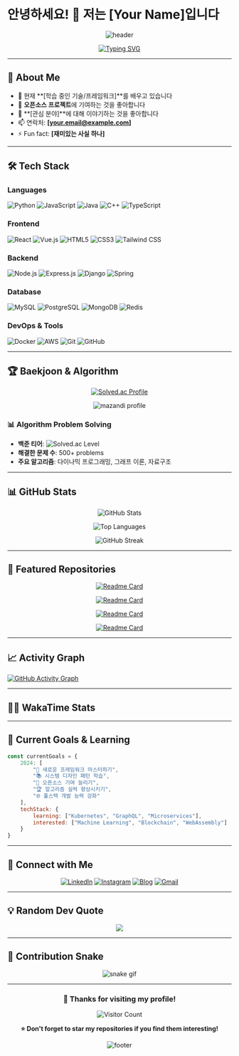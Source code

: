 # 안녕하세요! 👋 저는 [Your Name]입니다

<div align="center">
  
![header](https://capsule-render.vercel.app/api?type=waving&color=gradient&height=200&section=header&text=Welcome%20to%20my%20GitHub!&fontSize=60&animation=fadeIn)

[![Typing SVG](https://readme-typing-svg.demolab.com?font=Fira+Code&pause=1000&color=58A6FF&center=true&vCenter=true&width=435&lines=Full+Stack+Developer;Problem+Solver;Code+Enthusiast;Always+Learning+New+Things)](https://git.io/typing-svg)

</div>

---

## 🚀 About Me

- 🌱 현재 **[학습 중인 기술/프레임워크]**를 배우고 있습니다
- 👯 **오픈소스 프로젝트**에 기여하는 것을 좋아합니다
- 💬 **[관심 분야]**에 대해 이야기하는 것을 좋아합니다
- 📫 연락처: **[your.email@example.com]**
- ⚡ Fun fact: **[재미있는 사실 하나]**

---

## 🛠️ Tech Stack

### Languages
![Python](https://img.shields.io/badge/Python-3776AB?style=for-the-badge&logo=python&logoColor=white)
![JavaScript](https://img.shields.io/badge/JavaScript-F7DF1E?style=for-the-badge&logo=javascript&logoColor=black)
![Java](https://img.shields.io/badge/Java-ED8B00?style=for-the-badge&logo=java&logoColor=white)
![C++](https://img.shields.io/badge/C++-00599C?style=for-the-badge&logo=c%2B%2B&logoColor=white)
![TypeScript](https://img.shields.io/badge/TypeScript-007ACC?style=for-the-badge&logo=typescript&logoColor=white)

### Frontend
![React](https://img.shields.io/badge/React-20232A?style=for-the-badge&logo=react&logoColor=61DAFB)
![Vue.js](https://img.shields.io/badge/Vue.js-35495E?style=for-the-badge&logo=vue.js&logoColor=4FC08D)
![HTML5](https://img.shields.io/badge/HTML5-E34F26?style=for-the-badge&logo=html5&logoColor=white)
![CSS3](https://img.shields.io/badge/CSS3-1572B6?style=for-the-badge&logo=css3&logoColor=white)
![Tailwind CSS](https://img.shields.io/badge/Tailwind_CSS-38B2AC?style=for-the-badge&logo=tailwind-css&logoColor=white)

### Backend
![Node.js](https://img.shields.io/badge/Node.js-43853D?style=for-the-badge&logo=node.js&logoColor=white)
![Express.js](https://img.shields.io/badge/Express.js-404D59?style=for-the-badge)
![Django](https://img.shields.io/badge/Django-092E20?style=for-the-badge&logo=django&logoColor=white)
![Spring](https://img.shields.io/badge/Spring-6DB33F?style=for-the-badge&logo=spring&logoColor=white)

### Database
![MySQL](https://img.shields.io/badge/MySQL-00000F?style=for-the-badge&logo=mysql&logoColor=white)
![PostgreSQL](https://img.shields.io/badge/PostgreSQL-316192?style=for-the-badge&logo=postgresql&logoColor=white)
![MongoDB](https://img.shields.io/badge/MongoDB-4EA94B?style=for-the-badge&logo=mongodb&logoColor=white)
![Redis](https://img.shields.io/badge/Redis-DC382D?style=for-the-badge&logo=redis&logoColor=white)

### DevOps & Tools
![Docker](https://img.shields.io/badge/Docker-2496ED?style=for-the-badge&logo=docker&logoColor=white)
![AWS](https://img.shields.io/badge/AWS-232F3E?style=for-the-badge&logo=amazon-aws&logoColor=white)
![Git](https://img.shields.io/badge/Git-F05032?style=for-the-badge&logo=git&logoColor=white)
![GitHub](https://img.shields.io/badge/GitHub-100000?style=for-the-badge&logo=github&logoColor=white)

---

## 🏆 Baekjoon & Algorithm

<div align="center">
  
[![Solved.ac Profile](http://mazassumnida.wtf/api/v2/generate_badge?boj=[YOUR_BAEKJOON_ID])](https://solved.ac/[YOUR_BAEKJOON_ID]/)

![mazandi profile](http://mazandi.herokuapp.com/api?handle=[YOUR_BAEKJOON_ID]&theme=warm)

</div>

### 📊 Algorithm Problem Solving
- **백준 티어**: ![Solved.ac Level](http://mazassumnida.wtf/api/mini/generate_badge?boj=[YOUR_BAEKJOON_ID])
- **해결한 문제 수**: 500+ problems
- **주요 알고리즘**: 다이나믹 프로그래밍, 그래프 이론, 자료구조

---

## 📊 GitHub Stats

<div align="center">

![GitHub Stats](https://github-readme-stats.vercel.app/api?username=[YOUR_GITHUB_USERNAME]&show_icons=true&theme=tokyonight&hide_border=true&bg_color=0D1117&icon_color=58A6FF&text_color=C9D1D9&title_color=58A6FF)

![Top Languages](https://github-readme-stats.vercel.app/api/top-langs/?username=[YOUR_GITHUB_USERNAME]&layout=compact&theme=tokyonight&hide_border=true&bg_color=0D1117&text_color=C9D1D9&title_color=58A6FF)

![GitHub Streak](https://github-readme-streak-stats.herokuapp.com/?user=[YOUR_GITHUB_USERNAME]&theme=tokyonight&hide_border=true&background=0D1117&stroke=58A6FF&ring=58A6FF&fire=FF6B6B&currStreakLabel=C9D1D9&sideLabels=C9D1D9&currStreakNum=58A6FF&sideNums=58A6FF)

</div>

---

## 🌟 Featured Repositories

<div align="center">

[![Readme Card](https://github-readme-stats.vercel.app/api/pin/?username=[YOUR_GITHUB_USERNAME]&repo=[REPO_NAME_1]&theme=tokyonight&hide_border=true&bg_color=0D1117&text_color=C9D1D9&title_color=58A6FF)](https://github.com/[YOUR_GITHUB_USERNAME]/[REPO_NAME_1])

[![Readme Card](https://github-readme-stats.vercel.app/api/pin/?username=[YOUR_GITHUB_USERNAME]&repo=[REPO_NAME_2]&theme=tokyonight&hide_border=true&bg_color=0D1117&text_color=C9D1D9&title_color=58A6FF)](https://github.com/[YOUR_GITHUB_USERNAME]/[REPO_NAME_2])

[![Readme Card](https://github-readme-stats.vercel.app/api/pin/?username=[YOUR_GITHUB_USERNAME]&repo=[REPO_NAME_3]&theme=tokyonight&hide_border=true&bg_color=0D1117&text_color=C9D1D9&title_color=58A6FF)](https://github.com/[YOUR_GITHUB_USERNAME]/[REPO_NAME_3])

[![Readme Card](https://github-readme-stats.vercel.app/api/pin/?username=[YOUR_GITHUB_USERNAME]&repo=[REPO_NAME_4]&theme=tokyonight&hide_border=true&bg_color=0D1117&text_color=C9D1D9&title_color=58A6FF)](https://github.com/[YOUR_GITHUB_USERNAME]/[REPO_NAME_4])

</div>

---

## 📈 Activity Graph

[![GitHub Activity Graph](https://github-readme-activity-graph.vercel.app/graph?username=[YOUR_GITHUB_USERNAME]&theme=tokyo-night&hide_border=true&bg_color=0D1117)](https://github.com/ashutosh00710/github-readme-activity-graph)

---

## 🏃‍♂️ WakaTime Stats

<!--START_SECTION:waka-->
<!--END_SECTION:waka-->

---

## 🎯 Current Goals & Learning

```javascript
const currentGoals = {
    2024: [
        "🚀 새로운 프레임워크 마스터하기",
        "📚 시스템 디자인 패턴 학습",
        "🤝 오픈소스 기여 늘리기",
        "🏆 알고리즘 실력 향상시키기",
        "🌐 풀스택 개발 능력 강화"
    ],
    techStack: {
        learning: ["Kubernetes", "GraphQL", "Microservices"],
        interested: ["Machine Learning", "Blockchain", "WebAssembly"]
    }
}
```

---

## 📱 Connect with Me

<div align="center">

[![LinkedIn](https://img.shields.io/badge/LinkedIn-0077B5?style=for-the-badge&logo=linkedin&logoColor=white)](https://linkedin.com/in/[YOUR_LINKEDIN])
[![Instagram](https://img.shields.io/badge/Instagram-E4405F?style=for-the-badge&logo=instagram&logoColor=white)](https://instagram.com/[YOUR_INSTAGRAM])
[![Blog](https://img.shields.io/badge/Blog-FF5722?style=for-the-badge&logo=blogger&logoColor=white)](https://[YOUR_BLOG_URL])
[![Gmail](https://img.shields.io/badge/Gmail-D14836?style=for-the-badge&logo=gmail&logoColor=white)](mailto:[YOUR_EMAIL])

</div>

---

## 💡 Random Dev Quote

<div align="center">

![](https://quotes-github-readme.vercel.app/api?type=horizontal&theme=tokyonight)

</div>

---

## 🐍 Contribution Snake

<div align="center">

![snake gif](https://github.com/[YOUR_GITHUB_USERNAME]/[YOUR_GITHUB_USERNAME]/blob/output/github-contribution-grid-snake.svg)

</div>

---

<div align="center">

### 🎉 Thanks for visiting my profile! 

![Visitor Count](https://komarev.com/ghpvc/?username=[YOUR_GITHUB_USERNAME]&color=58A6FF&style=for-the-badge)

**⭐️ Don't forget to star my repositories if you find them interesting!**

![footer](https://capsule-render.vercel.app/api?type=waving&color=gradient&height=100&section=footer)

</div>
